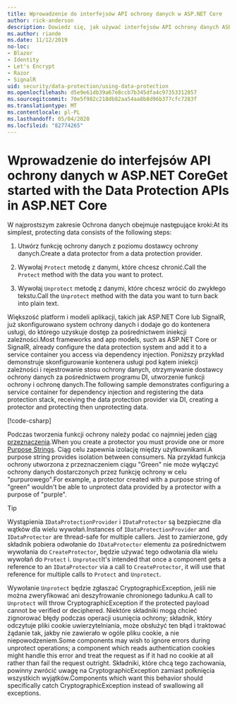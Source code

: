 ```yaml
---
title: Wprowadzenie do interfejsów API ochrony danych w ASP.NET Core
author: rick-anderson
description: Dowiedz się, jak używać interfejsów API ochrony danych ASP.NET Core do ochrony i nieochrony danych w aplikacji.
ms.author: riande
ms.date: 11/12/2019
no-loc:
- Blazor
- Identity
- Let's Encrypt
- Razor
- SignalR
uid: security/data-protection/using-data-protection
ms.openlocfilehash: d5e9e61db39a67e8ccb7b345dfa4c97353312857
ms.sourcegitcommit: 70e5f982c218db82aa54aa8b8d96b377cfc7283f
ms.translationtype: MT
ms.contentlocale: pl-PL
ms.lasthandoff: 05/04/2020
ms.locfileid: "82774265"
---
```

# <a name="get-started-with-the-data-protection-apis-in-aspnet-core"></a><span data-ttu-id="9c94a-103">Wprowadzenie do interfejsów API ochrony danych w ASP.NET Core</span><span class="sxs-lookup"><span data-stu-id="9c94a-103">Get started with the Data Protection APIs in ASP.NET Core</span></span>

<a name="security-data-protection-getting-started"></a>

<span data-ttu-id="9c94a-104">W najprostszym zakresie Ochrona danych obejmuje następujące kroki:</span><span class="sxs-lookup"><span data-stu-id="9c94a-104">At its simplest, protecting data consists of the following steps:</span></span>

1. <span data-ttu-id="9c94a-105">Utwórz funkcję ochrony danych z poziomu dostawcy ochrony danych.</span><span class="sxs-lookup"><span data-stu-id="9c94a-105">Create a data protector from a data protection provider.</span></span>

2. <span data-ttu-id="9c94a-106">Wywołaj `Protect` metodę z danymi, które chcesz chronić.</span><span class="sxs-lookup"><span data-stu-id="9c94a-106">Call the `Protect` method with the data you want to protect.</span></span>

3. <span data-ttu-id="9c94a-107">Wywołaj `Unprotect` metodę z danymi, które chcesz wrócić do zwykłego tekstu.</span><span class="sxs-lookup"><span data-stu-id="9c94a-107">Call the `Unprotect` method with the data you want to turn back into plain text.</span></span>

<span data-ttu-id="9c94a-108">Większość platform i modeli aplikacji, takich jak ASP.NET Core lub SignalR, już skonfigurowano system ochrony danych i dodaje go do kontenera usługi, do którego uzyskuje dostęp za pośrednictwem iniekcji zależności.</span><span class="sxs-lookup"><span data-stu-id="9c94a-108">Most frameworks and app models, such as ASP.NET Core or SignalR, already configure the data protection system and add it to a service container you access via dependency injection.</span></span> <span data-ttu-id="9c94a-109">Poniższy przykład demonstruje skonfigurowanie kontenera usługi pod kątem iniekcji zależności i rejestrowanie stosu ochrony danych, otrzymywanie dostawcy ochrony danych za pośrednictwem programu DI, utworzenie funkcji ochrony i ochronę danych.</span><span class="sxs-lookup"><span data-stu-id="9c94a-109">The following sample demonstrates configuring a service container for dependency injection and registering the data protection stack, receiving the data protection provider via DI, creating a protector and protecting then unprotecting data.</span></span>

[!code-csharp[](../../security/data-protection/using-data-protection/samples/protectunprotect.cs?highlight=26,34,35,36,37,38,39,40)]

<span data-ttu-id="9c94a-110">Podczas tworzenia funkcji ochrony należy podać co najmniej jeden [ciąg przeznaczenia](xref:security/data-protection/consumer-apis/purpose-strings).</span><span class="sxs-lookup"><span data-stu-id="9c94a-110">When you create a protector you must provide one or more [Purpose Strings](xref:security/data-protection/consumer-apis/purpose-strings).</span></span> <span data-ttu-id="9c94a-111">Ciąg celu zapewnia izolację między użytkownikami.</span><span class="sxs-lookup"><span data-stu-id="9c94a-111">A purpose string provides isolation between consumers.</span></span> <span data-ttu-id="9c94a-112">Na przykład funkcja ochrony utworzona z przeznaczeniem ciągu "Green" nie może wyłączyć ochrony danych dostarczonych przez funkcję ochrony w celu "purpurowego".</span><span class="sxs-lookup"><span data-stu-id="9c94a-112">For example, a protector created with a purpose string of "green" wouldn't be able to unprotect data provided by a protector with a purpose of "purple".</span></span>

>[!TIP]
> <span data-ttu-id="9c94a-113">Wystąpienia `IDataProtectionProvider` i `IDataProtector` są bezpieczne dla wątków dla wielu wywołań.</span><span class="sxs-lookup"><span data-stu-id="9c94a-113">Instances of `IDataProtectionProvider` and `IDataProtector` are thread-safe for multiple callers.</span></span> <span data-ttu-id="9c94a-114">Jest to zamierzone, gdy składnik pobiera odwołanie do `IDataProtector` elementu za pośrednictwem wywołania do `CreateProtector`, będzie używać tego odwołania dla wielu wywołań do `Protect` i. `Unprotect`</span><span class="sxs-lookup"><span data-stu-id="9c94a-114">It's intended that once a component gets a reference to an `IDataProtector` via a call to `CreateProtector`, it will use that reference for multiple calls to `Protect` and `Unprotect`.</span></span>
>
><span data-ttu-id="9c94a-115">Wywołanie `Unprotect` będzie zgłaszać CryptographicException, jeśli nie można zweryfikować ani deszyfrowanie chronionego ładunku.</span><span class="sxs-lookup"><span data-stu-id="9c94a-115">A call to `Unprotect` will throw CryptographicException if the protected payload cannot be verified or deciphered.</span></span> <span data-ttu-id="9c94a-116">Niektóre składniki mogą chcieć zignorować błędy podczas operacji usunięcia ochrony; składnik, który odczytuje pliki cookie uwierzytelniania, może obsłużyć ten błąd i traktować żądanie tak, jakby nie zawierało w ogóle pliku cookie, a nie niepowodzeniem.</span><span class="sxs-lookup"><span data-stu-id="9c94a-116">Some components may wish to ignore errors during unprotect operations; a component which reads authentication cookies might handle this error and treat the request as if it had no cookie at all rather than fail the request outright.</span></span> <span data-ttu-id="9c94a-117">Składniki, które chcą tego zachowania, powinny zwrócić uwagę na CryptographicException zamiast połknięcia wszystkich wyjątków.</span><span class="sxs-lookup"><span data-stu-id="9c94a-117">Components which want this behavior should specifically catch CryptographicException instead of swallowing all exceptions.</span></span>
